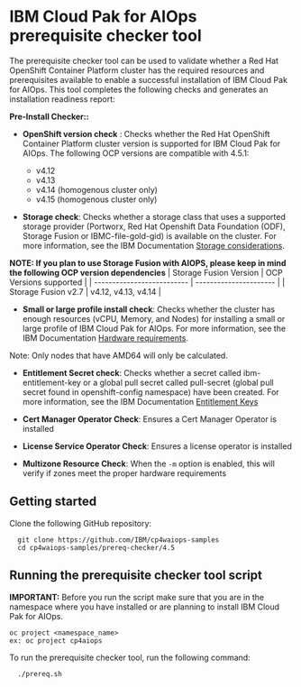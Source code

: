 # IBM Cloud Pak for AIOps prerequisite checker tool

The prerequisite checker tool can be used to validate whether a Red Hat OpenShift Container Platform cluster has the required resources and prerequisites available to enable a successful installation of IBM Cloud Pak for AIOps. This tool completes the following checks and generates an installation readiness report:

**Pre-Install Checker::**

- **OpenShift version check** : Checks whether the Red Hat OpenShift Container Platform cluster version is supported for IBM Cloud Pak for AIOps. The following OCP versions are compatible with 4.5.1:
  - v4.12
  - v4.13
  - v4.14 (homogenous cluster only)
  - v4.15 (homogenous cluster only)


- **Storage check**: Checks whether a storage class that uses a supported storage provider (Portworx, Red Hat Openshift Data Foundation (ODF), Storage Fusion or IBMC-file-gold-gid) is available on the cluster. For more information, see the IBM Documentation [Storage considerations](https://ibm.biz/storage_consideration_451).

**NOTE: If you plan to use Storage Fusion with AIOPS, please keep in mind the following OCP version dependencies**
| Storage Fusion Version     | OCP Versions supported |
| -------------------------- | ---------------------- |
| Storage Fusion v2.7        | v4.12, v4.13, v4.14              |


- **Small or large profile install check**: Checks whether the cluster has enough resources (vCPU, Memory, and Nodes) for installing a small or large profile of IBM Cloud Pak for AIOps. For more information, see the IBM Documentation [Hardware requirements](https://ibm.biz/aiops_hardware_451).

Note: Only nodes that have AMD64 will only be calculated.

- **Entitlement Secret check**: Checks whether a secret called ibm-entitlement-key or a global pull secret called pull-secret (global pull secret found in openshift-config namespace) have been created. For more information, see the IBM Documentation [Entitlement Keys](https://ibm.biz/storage_consideration_451)

- **Cert Manager Operator Check**: Ensures a Cert Manager Operator is installed

- **License Service Operator Check**: Ensures a license operator is installed

- **Multizone Resource Check**: When the `-m` option is enabled, this will verify if zones meet the proper hardware requirements

## Getting started

Clone the following GitHub repository:

```
  git clone https://github.com/IBM/cp4waiops-samples
  cd cp4waiops-samples/prereq-checker/4.5
```

## Running the prerequisite checker tool script

**IMPORTANT:** Before you run the script make sure that you are in the namespace where you have installed or are planning to install IBM Cloud Pak for AIOps.
```
oc project <namespace_name>
ex: oc project cp4aiops
```

To run the prerequisite checker tool, run the following command:
```
  ./prereq.sh
```